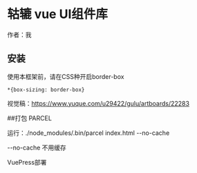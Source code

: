# 轱辘 vue UI组件库
作者：我
## 安装
使用本框架前，请在CSS种开启border-box
```
*{box-sizing: border-box}
```
视觉稿：https://www.yuque.com/u29422/gulu/artboards/22283

##打包
PARCEL

运行：./node_modules/.bin/parcel index.html --no-cache

--no-cache 不用缓存

VuePress部署
